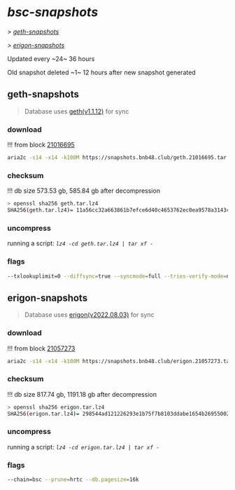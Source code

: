 # *bsc-snapshots*


*\> [geth-snapshots](#geth-snapshots)*

*\> [erigon-snapshots](#erigon-snapshots)*

Updated every ~24~ 36 hours

Old snapshot deleted ~1~ 12 hours after new snapshot generated

## geth-snapshots


> Database uses [geth(v1.1.12)](https://github.com/bnb-chain/bsc/releases/tag/v1.1.12) for sync


### download

<!-- begin_geth -->

!!! from block [21016695](https://bscscan.com/block/21016695)
```bash
aria2c -s14 -x14 -k100M https://snapshots.bnb48.club/geth.21016695.tar.lz4 -o geth.tar.lz4
```


### checksum


!!! db size 573.53 gb, 585.84 gb after decompression
```bash
> openssl sha256 geth.tar.lz4
SHA256(geth.tar.lz4)= 11a56cc32a663861b7efce6d40c4653762ec0ea9578a3143cd3fa3097ca45f6c
```

<!-- end_geth -->

### uncompress


running a script: _`lz4 -cd geth.tar.lz4 | tar xf -`_


### flags


```bash
--txlookuplimit=0 --diffsync=true --syncmode=full --tries-verify-mode=none --pruneancient=true --diffblock=5000
```


## erigon-snapshots


> Database uses [erigon(v2022.08.03)](https://github.com/ledgerwatch/erigon/releases/tag/v2022.08.03) for sync


### download

<!-- begin_erigon -->

!!! from block [21057273](https://bscscan.com/block/21057273)
```bash
aria2c -s14 -x14 -k100M https://snapshots.bnb48.club/erigon.21057273.tar.lz4 -o erigon.tar.lz4
```


### checksum


!!! db size 817.74 gb, 1191.18 gb after decompression
```bash
> openssl sha256 erigon.tar.lz4
SHA256(erigon.tar.lz4)= 298544ad121226293e1b75f7b8103ddabe1654b269550022a3352364ca03cae4
```

<!-- end_erigon -->

### uncompress


running a script: _`lz4 -cd erigon.tar.lz4 | tar xf -`_


### flags


```bash
--chain=bsc --prune=hrtc --db.pagesize=16k
```
